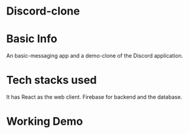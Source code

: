 # Discord-clone
# Basic Info
An basic-messaging app and a demo-clone of the Discord application.
# Tech stacks used
It has React as the web client. Firebase for backend and the database.
# Working Demo

